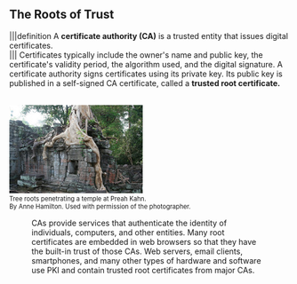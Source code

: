 
## The Roots of Trust
|||definition
A **certificate authority (CA)** is a trusted entity that issues digital certificates.  
|||
Certificates typically include the owner's name and public key, the certificate's validity period, the algorithm used, and the digital signature. A certificate authority signs certificates using its private key. Its public key is published in a self-signed CA certificate, called a **trusted root certificate.** 

<br>
  <figure class="snippetimg" style="margin: 0 auto;width:100%">
  <img src=".guides/img/PreahKhan.jpg" alt="https://commons.wikimedia.org/wiki/File:NYS-Notary-Seal.jpg">
  <figcaption style="font-size: 0.8em; text-align: left;">  Tree roots penetrating a temple at Preah Kahn. <br>
By Anne Hamilton. Used with permission of the photographer.
</figcaption>
<figure>

CAs provide services that authenticate the identity of individuals, computers, and other entities. Many root certificates are embedded in web browsers so that they have the built-in trust of those CAs. Web servers, email clients, smartphones, and many other types of hardware and software use PKI and contain trusted root certificates from  major CAs.
